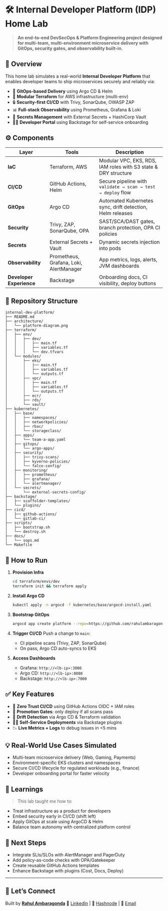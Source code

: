 
# 🛠️ Internal Developer Platform (IDP) Home Lab

> **An end-to-end DevSecOps & Platform Engineering project designed for multi-team, multi-environment microservice delivery with GitOps, security gates, and observability built-in.**

## 📌 Overview

This home lab simulates a real-world **Internal Developer Platform** that enables developer teams to ship microservices securely and reliably via:

* 🔁 **GitOps-based Delivery** using Argo CD & Helm  
* 🧱 **Modular Terraform** for AWS infrastructure (multi-env)  
* 🔒 **Security-first CI/CD** with Trivy, SonarQube, OWASP ZAP  
* 📊 **Full-stack Observability** using Prometheus, Grafana & Loki  
* 🔐 **Secrets Management** with External Secrets + HashiCorp Vault  
* 🧑‍💻 **Developer Portal** using Backstage for self-service onboarding  

## ⚙️ Components

| Layer                    | Tools                                   | Description                                                    |
| ------------------------ | --------------------------------------- | -------------------------------------------------------------- |
| **IaC**                  | Terraform, AWS                          | Modular VPC, EKS, RDS, IAM roles with S3 state & DRY structure |
| **CI/CD**                | GitHub Actions, Helm                    | Secure pipeline with `validate → scan → test → deploy` flow    |
| **GitOps**               | Argo CD                                 | Automated Kubernetes sync, drift detection, Helm releases      |
| **Security**             | Trivy, ZAP, SonarQube, OPA              | SAST/SCA/DAST gates, branch protection, OPA CI policies        |
| **Secrets**              | External Secrets + Vault                | Dynamic secrets injection into pods                            |
| **Observability**        | Prometheus, Grafana, Loki, AlertManager | App metrics, logs, alerts, JVM dashboards                      |
| **Developer Experience** | Backstage                               | Onboarding docs, CI visibility, deploy buttons                 |

## 📁 Repository Structure

```
internal-dev-platform/
├── README.md
├── architecture/
│   └── platform-diagram.png
├── terraform/
│   ├── env/
│   │   ├── dev/
│   │   │   ├── main.tf
│   │   │   ├── variables.tf
│   │   │   └── dev.tfvars
│   └── modules/
│       ├── eks/
│       │   ├── main.tf
│       │   ├── variables.tf
│       │   └── outputs.tf
│       ├── vpc/
│       │   ├── main.tf
│       │   ├── variables.tf
│       │   └── outputs.tf
│       ├── ecr/
│       ├── rds/
│       └── vault/
├── kubernetes/
│   ├── base/
│   │   ├── namespaces/
│   │   ├── networkpolicies/
│   │   ├── rbac/
│   │   └── storageclass/
│   ├── apps/
│   │   └── team-a-app.yaml
│   ├── gitops/
│   │   └── argo-apps/
│   ├── security/
│   │   ├── trivy-scans/
│   │   ├── kyverno-policies/
│   │   └── falco-config/
│   ├── monitoring/
│   │   ├── prometheus/
│   │   ├── grafana/
│   │   └── alertmanager/
│   └── secrets/
│       └── external-secrets-config/
├── backstage/
│   ├── scaffolder-templates/
│   └── plugins/
├── cicd/
│   ├── github-actions/
│   └── gitlab-ci/
├── scripts/
│   ├── bootstrap.sh
│   └── destroy.sh
├── docs/
│   └── sops.md
└── Makefile

```

## 🚀 How to Run

1. **Provision Infra**

   ```bash
   cd terraform/envs/dev
   terraform init && terraform apply
   ```

2. **Install Argo CD**

   ```bash
   kubectl apply -n argocd -f kubernetes/base/argocd-install.yaml
   ```

3. **Bootstrap GitOps**

   ```bash
   argocd app create platform --repo=https://github.com/rahulambaragonda/idp-home-lab --path=kubernetes/base --dest-server=https://kubernetes.default.svc --dest-namespace=platform
   ```

4. **Trigger CI/CD**
   Push a change to `main`:

   * CI pipeline scans (Trivy, ZAP, SonarQube)
   * On pass, Argo CD auto-syncs to EKS

5. **Access Dashboards**

   * Grafana: `http://<lb-ip>:3000`
   * Argo CD: `http://<lb-ip>:8080`
   * Backstage: `http://<lb-ip>:7000`

## ✅ Key Features

* 🔐 **Zero Trust CI/CD** using GitHub Actions OIDC + IAM roles
* 🧪 **Promotion Gates**: only deploy if all scans pass
* 🧵 **Drift Detection** via Argo CD & Terraform validation
* 🧑‍🔬 **Self-Service Deployments** via Backstage plugins
* 📉 **Live Metrics + Logs** to debug issues in <5 mins

## 💡 Real-World Use Cases Simulated

* Multi-team microservice delivery (Web, Gaming, Payments)
* Environment-specific EKS clusters and namespaces
* Secure CI/CD lifecycle for regulated workloads (e.g., finance)
* Developer onboarding portal for faster velocity

## 🧠 Learnings

> This lab taught me how to:

* Treat infrastructure as a product for developers
* Embed security early in CI/CD (shift left)
* Apply GitOps at scale using ArgoCD & Helm
* Balance team autonomy with centralized platform control

## 🏁 Next Steps

* Integrate SLIs/SLOs with AlertManager and PagerDuty
* Add policy-as-code checks with OPA/Gatekeeper
* Create reusable GitHub Actions templates
* Enhance Backstage with plugins (Cost, Docs, Deploy)

---

## 📢 Let’s Connect

Built by [**Rahul Ambaragonda**](https://www.azuresimplified.com/)
💬 [LinkedIn](#) | 📝 [Hashnode](https://rahulambaragonda.hashnode.dev) | 📧 [Email](mailto:rahulambaragonda0@gmail.com)


